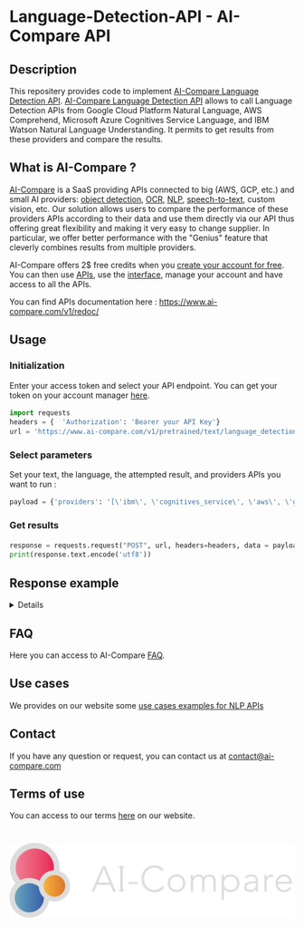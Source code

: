 # Language-Detection-API - AI-Compare API
## Description
This repositery provides code to implement [AI-Compare Language Detection API](https://www.ai-compare.com/text_apis/language_detection/). [AI-Compare Language Detection API](https://www.ai-compare.com/text_apis/language_detection/) allows to call Language Detection APIs from Google Cloud Platform Natural Language, AWS Comprehend, Microsoft Azure Cognitives Service Language, and IBM Watson Natural Language Understanding. It permits to get results from these providers and compare the results.

## What is AI-Compare ?
[AI-Compare](https://www.ai-compare.com/) is a SaaS providing APIs connected to big (AWS, GCP, etc.) and small AI providers: [object detection](https://www.ai-compare.com/vision_apis/object_detection), [OCR](https://www.ai-compare.com/vision_apis/ocr), [NLP](https://www.ai-compare.com/text_apis/sentiment_analysis/), [speech-to-text](https://www.ai-compare.com/audio_apis/speech_recognition), custom vision, etc. Our solution allows users to compare the performance of these providers APIs according to their data and use them directly via our API thus offering great flexibility and making it very easy to change supplier. In particular, we offer better performance with the "Genius" feature that cleverly combines results from multiple providers.

AI-Compare offers 2$ free credits when you [create your account for free](https://www.ai-compare.com/accounts/login/?next=/my_apis). You can then use [APIs](https://www.ai-compare.com/v1/redoc/), use the [interface](https://www.ai-compare.com/my_apis), manage your account and have access to all the APIs.

You can find APIs documentation here : https://www.ai-compare.com/v1/redoc/

## Usage
### Initialization
Enter your access token and select your API endpoint. You can get your token on your account manager [here](https://www.ai-compare.com/accounts/login/?next=/my_apis/my_account).
```python
import requests
headers = {  'Authorization': 'Bearer your API Key'}
url = 'https://www.ai-compare.com/v1/pretrained/text/language_detection'
```
### Select parameters 
Set your text, the language, the attempted result, and providers APIs you want to run :
```python
payload = {'providers': '[\'ibm\', \'cognitives_service\', \'aws\', \'google_cloud\']','text':'I am happy today', 'languages_to_find': 'en'}
```
### Get results
```python
response = requests.request("POST", url, headers=headers, data = payload)
print(response.text.encode('utf8'))
```

## Response example
<details>
</summary>

```


[
  {
    "solution_name": "Google cloud",
    "execution_time": "0.505812",
    "result": {
      "languages": [
        "English"
      ],
      "confidences": [
        1
      ],
      "text": "The score of a documents sentiment indicates the overall emotion of a document. The magnitude of a documents sentiment indicates how much emotional content is present within the document, and this value is often proportional to the length of the document."
    },
    "api_response": {
      "languages": [
        {
          "language": "en",
          "confidence": 1
        }
      ]
    },
    "found_languages": 1
  },
  {
    "solution_name": "IBM",
    "execution_time": "1.224599",
    "result": {
      "languages": [
        "English"
      ],
      "confidences": [
        0.9999999549824437
      ],
      "text": "The score of a documents sentiment indicates the overall emotion of a document. The magnitude of a documents sentiment indicates how much emotional content is present within the document, and this value is often proportional to the length of the document."
    },
    "api_response": {
      "languages": [
        {
          "language": "en",
          "confidence": 0.9999999549824437
        },
        {
          "language": "fr",
          "confidence": 1.9863633635901936e-8
        },
        {
          "language": "ca",
          "confidence": 1.0238601269901399e-8
        },
        {
          "language": "nn",
          "confidence": 3.2518700682595615e-9
        },
        {
          "language": "sv",
          "confidence": 2.745903272970077e-9
        },
        {
          "language": "it",
          "confidence": 2.5423468865195495e-9
        },
        {
          "language": "nb",
          "confidence": 2.349117274462372e-9
        },
        {
          "language": "da",
          "confidence": 1.2891564268121124e-9
        },
        {
          "language": "ro",
          "confidence": 6.666202657216903e-10
        },
        {
          "language": "tl",
          "confidence": 5.004006175763702e-10
        },
        {
          "language": "pt",
          "confidence": 4.183501345955271e-10
        },
        {
          "language": "de",
          "confidence": 2.6235375577624904e-10
        },
        {
          "language": "ht",
          "confidence": 1.874496436407691e-10
        },
        {
          "language": "hu",
          "confidence": 1.6472318781902108e-10
        },
        {
          "language": "nl",
          "confidence": 1.4230372408128122e-10
        },
        {
          "language": "et",
          "confidence": 1.2302630964148937e-10
        },
        {
          "language": "sq",
          "confidence": 7.864519841778113e-11
        },
        {
          "language": "mt",
          "confidence": 6.803601517905963e-11
        },
        {
          "language": "eu",
          "confidence": 2.9338812501597074e-11
        },
        {
          "language": "af",
          "confidence": 1.819964368941791e-11
        },
        {
          "language": "ms",
          "confidence": 1.69462248041929e-11
        },
        {
          "language": "es",
          "confidence": 1.543885529275662e-11
        },
        {
          "language": "is",
          "confidence": 1.1693542494595648e-11
        },
        {
          "language": "sk",
          "confidence": 8.560353873212693e-12
        },
        {
          "language": "cs",
          "confidence": 6.5009364860231255e-12
        },
        {
          "language": "eo",
          "confidence": 3.695555557536627e-12
        },
        {
          "language": "hr",
          "confidence": 2.7777691889134603e-12
        },
        {
          "language": "sl",
          "confidence": 2.5468526942582847e-12
        },
        {
          "language": "ga",
          "confidence": 2.393155806239152e-12
        },
        {
          "language": "vi",
          "confidence": 1.4357039110547701e-12
        },
        {
          "language": "tr",
          "confidence": 9.98712119073691e-13
        },
        {
          "language": "ja",
          "confidence": 7.797473298269747e-13
        },
        {
          "language": "fi",
          "confidence": 6.956349562419434e-13
        },
        {
          "language": "ku",
          "confidence": 6.089017835831087e-13
        },
        {
          "language": "cy",
          "confidence": 5.959973977521543e-13
        },
        {
          "language": "ko",
          "confidence": 5.4614818039737e-13
        },
        {
          "language": "az",
          "confidence": 4.387491427725982e-13
        },
        {
          "language": "lv",
          "confidence": 2.485830277415373e-13
        },
        {
          "language": "lt",
          "confidence": 2.2709515303963777e-13
        },
        {
          "language": "pl",
          "confidence": 1.5237131835126882e-13
        },
        {
          "language": "zh",
          "confidence": 6.360859424349665e-14
        },
        {
          "language": "zh-TW",
          "confidence": 6.205990801233566e-14
        },
        {
          "language": "el",
          "confidence": 3.30951558843099e-14
        },
        {
          "language": "th",
          "confidence": 2.896943417762372e-14
        },
        {
          "language": "hi",
          "confidence": 3.306831730701758e-15
        },
        {
          "language": "ru",
          "confidence": 2.8653901491093884e-15
        },
        {
          "language": "so",
          "confidence": 1.6854194046761493e-15
        },
        {
          "language": "sr",
          "confidence": 6.936565258151478e-16
        },
        {
          "language": "ar",
          "confidence": 6.888930280576522e-16
        },
        {
          "language": "mn",
          "confidence": 6.011621000636303e-16
        },
        {
          "language": "ur",
          "confidence": 5.511389791594541e-16
        },
        {
          "language": "he",
          "confidence": 2.941117841644858e-16
        },
        {
          "language": "my",
          "confidence": 2.0085470039885642e-16
        },
        {
          "language": "mr",
          "confidence": 1.181553016277467e-16
        },
        {
          "language": "ka",
          "confidence": 8.370789084537041e-17
        },
        {
          "language": "km",
          "confidence": 7.752473909728026e-17
        },
        {
          "language": "uk",
          "confidence": 6.062178333439404e-17
        },
        {
          "language": "ta",
          "confidence": 5.810220831527641e-17
        },
        {
          "language": "ky",
          "confidence": 5.0970723708942845e-17
        },
        {
          "language": "lo",
          "confidence": 4.997879536058858e-17
        },
        {
          "language": "bg",
          "confidence": 4.778429602768851e-17
        },
        {
          "language": "ml",
          "confidence": 4.0139766633828035e-17
        },
        {
          "language": "kk",
          "confidence": 3.969426470418966e-17
        },
        {
          "language": "be",
          "confidence": 3.834096722786062e-17
        },
        {
          "language": "bn",
          "confidence": 3.454542412338605e-17
        },
        {
          "language": "ps",
          "confidence": 2.7653803972506886e-17
        },
        {
          "language": "fa",
          "confidence": 2.124706037332745e-17
        },
        {
          "language": "hy",
          "confidence": 1.7929835364943508e-17
        },
        {
          "language": "pa",
          "confidence": 1.501133924765967e-17
        },
        {
          "language": "ne",
          "confidence": 1.3908555754605997e-17
        },
        {
          "language": "te",
          "confidence": 1.3660512417857452e-17
        },
        {
          "language": "cv",
          "confidence": 1.1011382289133258e-17
        },
        {
          "language": "gu",
          "confidence": 6.773497206613689e-18
        },
        {
          "language": "ba",
          "confidence": 6.659171620928359e-18
        },
        {
          "language": "si",
          "confidence": 4.6500570156028504e-18
        },
        {
          "language": "pa-PK",
          "confidence": 2.914965758054498e-18
        }
      ]
    },
    "found_languages": 1
  },
  {
    "solution_name": "Microsoft Azure",
    "execution_time": "0.438189",
    "result": {
      "languages": [
        "English"
      ],
      "confidences": [
        1
      ],
      "text": "The score of a documents sentiment indicates the overall emotion of a document. The magnitude of a documents sentiment indicates how much emotional content is present within the document, and this value is often proportional to the length of the document."
    },
    "api_response": {
      "documents": [
        {
          "id": "1",
          "detectedLanguage": {
            "name": "English",
            "iso6391Name": "en",
            "confidenceScore": 1
          },
          "warnings": []
        }
      ],
      "errors": [],
      "modelVersion": "2020-07-01"
    },
    "found_languages": 1
  },
  {
    "solution_name": "Amazon Web Services",
    "execution_time": "0.233195",
    "result": {
      "languages": [
        "English"
      ],
      "confidences": [
        0.9865699410438538
      ],
      "text": "The score of a documents sentiment indicates the overall emotion of a document. The magnitude of a documents sentiment indicates how much emotional content is present within the document, and this value is often proportional to the length of the document."
    },
    "api_response": {
      "Languages": [
        {
          "LanguageCode": "en",
          "Score": 0.9865699410438538
        }
      ],
      "ResponseMetadata": {
        "RequestId": "37567500-e200-4cfb-b6bc-5be58079267e",
        "HTTPStatusCode": 200,
        "HTTPHeaders": {
          "x-amzn-requestid": "37567500-e200-4cfb-b6bc-5be58079267e",
          "content-type": "application/x-amz-json-1.1",
          "content-length": "64",
          "date": "Tue, 25 Aug 2020 09:32:15 GMT"
        },
        "RetryAttempts": 0
      }
    },
    "found_languages": 1
  }
]

```

</details>

## FAQ
Here you can access to AI-Compare [FAQ](https://www.ai-compare.com/faq/).

## Use cases
We provides on our website some [use cases examples for NLP APIs](https://www.ai-compare.com/use_cases_nlp/)

## Contact
If you have any question or request, you can contact us at contact@ai-compare.com

## Terms of use
You can access to our terms [here](https://www.ai-compare.com/terms/) on our website.

#
![Screenshot](Ai-compare_new.png)

